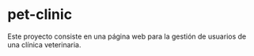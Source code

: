 # pet-clinic
Este proyecto consiste en una página web para la gestión de usuarios de una clínica veterinaria. 
